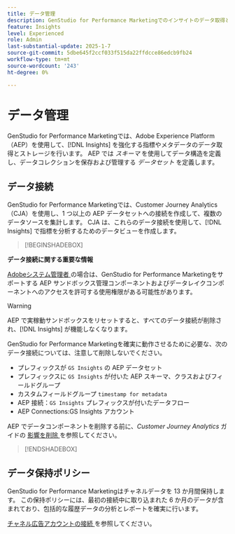 ```yaml
---
title: データ管理
description: GenStudio for Performance Marketingでのインサイトのデータ取得と保存について説明します。
feature: Insights
level: Experienced
role: Admin
last-substantial-update: 2025-1-7
source-git-commit: 5dbe645f2ccf033f515da22ffdcce86edcb9fb24
workflow-type: tm+mt
source-wordcount: '243'
ht-degree: 0%

---
```


# データ管理

GenStudio for Performance Marketingでは、Adobe Experience Platform（AEP）を使用して、[!DNL Insights] を強化する指標やメタデータのデータ取得とストレージを行います。 AEP では _スキーマ_ を使用してデータ構造を定義し、データコレクションを保存および管理する _データセット_ を定義します。

## データ接続

GenStudio for Performance Marketingでは、Customer Journey Analytics（CJA）を使用し、1 つ以上の AEP データセットへの接続を作成して、複数のデータソースを集計します。 CJA は、これらのデータ接続を使用して、[!DNL Insights] で指標を分析するためのデータビューを作成します。

>[!BEGINSHADEBOX]

**データ接続に関する重要な情報**

[Adobeシステム管理者 ](/help/user-guide/user-roles.md#adobe-system-administrator-vs-genstudio-system-manager) の場合は、GenStudio for Performance Marketingをサポートする AEP サンドボックス管理コンポーネントおよびデータレイクコンポーネントへのアクセスを許可する使用権限がある可能性があります。

>[!WARNING]
>
>AEP で実稼動サンドボックスをリセットすると、すべてのデータ接続が削除され、[!DNL Insights] が機能しなくなります。

GenStudio for Performance Marketingを確実に動作させるために必要な、次のデータ接続については、注意して削除しないでください。

- プレフィックスが `GS Insights` の AEP データセット
- プレフィックスに `GS Insights` が付いた AEP スキーマ、クラスおよびフィールドグループ
- カスタムフィールドグループ `timestamp for metadata`
- AEP 接続：`GS Insights` プレフィックスが付いたデータフロー
- AEP Connections:GS Insights アカウント

AEP でデータコンポーネントを削除する前に、_Customer Journey Analytics_ ガイドの [ 影響を削除 ](https://experienceleague.adobe.com/en/docs/analytics-platform/using/technotes/deletion) を参照してください。

>[!ENDSHADEBOX]

## データ保持ポリシー

GenStudio for Performance Marketingはチャネルデータを 13 か月間保持します。 この保持ポリシーには、最初の接続中に取り込まれた 6 か月のデータが含まれており、包括的な履歴データの分析とレポートを確実に行います。

[ チャネル広告アカウントの接続 ](/help/user-guide/insights/connect-channel.md) を参照してください。
